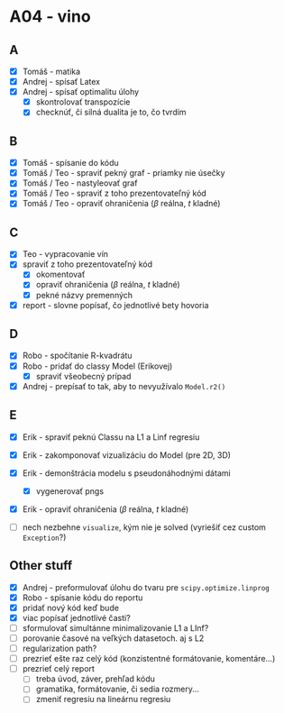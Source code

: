 # A04 - vino

## A
- [x] Tomáš - matika
- [x] Andrej - spísať Latex
- [x] Andrej - spísať optimalitu úlohy
  - [x] skontrolovať transpozície
  - [x] checknúť, či silná dualita je to, čo tvrdím

## B
- [x] Tomáš - spísanie do kódu
- [x] Tomáš / Teo - spraviť pekný graf - priamky nie úsečky
- [x] Tomáš / Teo - nastyleovať graf
- [x] Tomáš / Teo - spraviť z toho prezentovateľný kód
- [x] Tomáš / Teo - opraviť ohraničenia ($\beta$ reálna, $t$ kladné)

## C
- [x] Teo - vypracovanie vín
- [x] spraviť z toho prezentovateľný kód
  - [x] okomentovať
  - [x] opraviť ohraničenia ($\beta$ reálna, $t$ kladné)
  - [x] pekné názvy premenných
- [x] report - slovne popísať, čo jednotlivé bety hovoria

## D
- [x] Robo - spočítanie R-kvadrátu
- [x] Robo - pridať do classy Model (Erikovej)
  - [x] spraviť všeobecný prípad
- [x] Andrej - prepísať to tak, aby to nevyužívalo `Model.r2()`

## E
- [x] Erik - spraviť peknú Classu na L1 a Linf regresiu
- [x] Erik - zakomponovať vizualizáciu do Model (pre 2D, 3D)
- [x] Erik - demonštrácia modelu s pseudonáhodnými dátami
  - [x] vygenerovať pngs
- [x] Erik - opraviť ohraničenia ($\beta$ reálna, $t$ kladné)
- [ ] nech nezbehne `visualize`, kým nie je solved (vyriešiť cez custom `Exception`?)

  
## Other stuff
- [x] Andrej - preformulovať úlohu do tvaru pre `scipy.optimize.linprog`
- [x] Robo - spísanie kódu do reportu
- [x] pridať nový kód keď bude
- [x] viac popísať jednotlivé časti?
- [ ] sformulovať simultánne minimalizovanie L1 a LInf?
- [ ] porovanie časové na veľkých datasetoch. aj s L2
- [ ] regularization path?
- [ ] prezrieť ešte raz celý kód (konzistentné formátovanie, komentáre...)
- [ ] prezrieť celý report
  - [ ] treba úvod, záver, prehľad kódu
  - [ ] gramatika, formátovanie, či sedia rozmery...
  - [ ] zmeniť regresiu na lineárnu regresiu
